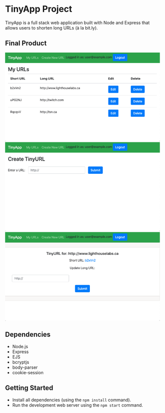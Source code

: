 # TinyApp Project

TinyApp is a full stack web application built with Node and Express that allows users to shorten long URLs (à la bit.ly).

## Final Product

!["Screenshot of URLs page"](https://github.com/calvinchan87/tinyapp-new/blob/master/docs/urls_index.png?raw=true)
!["Screenshot of 'Create New URL' page"](https://github.com/calvinchan87/tinyapp-new/blob/master/docs/urls_new.png?raw=true)
!["Screenshot of 'Edit URL' page"](https://github.com/calvinchan87/tinyapp-new/blob/master/docs/urls_show.png?raw=true)

## Dependencies

- Node.js
- Express
- EJS
- bcryptjs
- body-parser
- cookie-session

## Getting Started

- Install all dependencies (using the `npm install` command).
- Run the development web server using the `npm start` command.